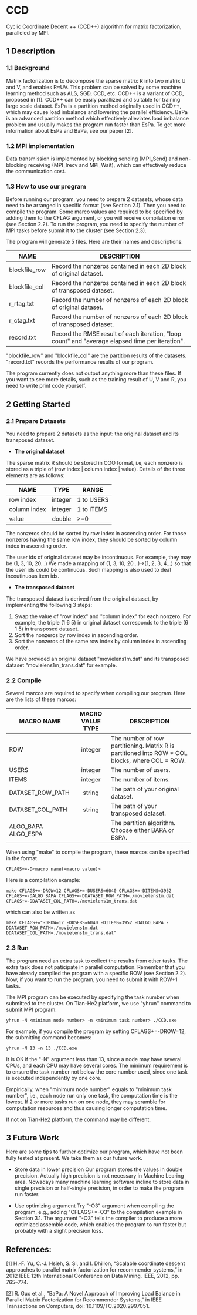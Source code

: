 # CCD
Cyclic Coordinate Decent ++ (CCD++) algorithm for matrix factorization, paralleled by MPI.

## 1 Description

### 1.1 Background

Matrix factorization is to decompose the sparse matrix R into two matrix U and V, and enables R≈UV. This problem can be solved by some machine learning method such as ALS, SGD, CCD, etc. CCD++ is a variant of CCD, proposed in [1]. CCD++ can be easily parallized and suitable for training large scale dataset. EsPa is a partition method originally used in CCD++, which may cause load imbalance and lowering the parallel efficiency. BaPa is an advanced partition method which effectively alleviates load imbalance problem and usually makes the program run faster than EsPa. To get more information about EsPa and BaPa, see our paper [2].

### 1.2 MPI implementation

Data transmission is implemented by blocking sending (MPI_Send) and non-blocking receiving (MPI_Irecv and MPI_Wait), which can effectively reduce the communication cost.

### 1.3 How to use our program

Before running our program, you need to prepare 2 datasets, whose data need to be arranged in specific format (see Section 2.1). Then you need to compile the program. Some marco values are required to be specified by adding them to the CFLAG argument, or you will receive compilation error (see Section 2.2). To run the program, you need to specify the number of MPI tasks before submit it to the cluster (see Section 2.3).

The program will generate 5 files. Here are their names and descriptions:

|NAME	|		DESCRIPTION |
| --- | --- |
|blockfile_row	|	Record the nonzeros contained in each 2D block of original dataset. |
|blockfile_col	|	Record the nonzeros contained in each 2D block of transposed dataset. |
|r_rtag.txt		|	Record the number of nonzeros of each 2D block of original dataset. |
|r_ctag.txt		|	Record the number of nonzeros of each 2D block of transposed dataset. |
|record.txt		|	Record the RMSE result of each iteration, "loop count" and "average elapsed time per iteration". |

"blockfile_row" and "blockfile_col" are the partition results of the datasets. "record.txt" records the performance results of our program.

The program currently does not output anything more than these files. If you want to see more details, such as the training result of U, V and R, you need to write print code yourself.


## 2 Getting Started

### 2.1 Prepare Datasets

You need to prepare 2 datasets as the input: the original dataset and its transposed dataset.

* **The original dataset**

The sparse matrix R should be stored in COO format, i.e, each nonzero is stored as a triple of (row index | column index | value). Details of the three elements are as follows:

|NAME			    | TYPE			|    RANGE       |
| --- | :---: | --- |
|row index	  | integer	  |		1 to USERS   |
|column index | integer	  |		1 to ITEMS   |
|value			  | double		| 	>=0          |

The nonzeros should be sorted by row index in ascending order. For those nonzeros having the same row index, they should be sorted by column index in ascending order.

The user ids of original dataset may be incontinuous. For example, they may be (1, 3, 10, 20...) We made a mapping of (1, 3, 10, 20...)->(1, 2, 3, 4...) so that the user ids could be continuous. Such mapping is also used to deal incoutinuous item ids.

* **The transposed dataset**

The transposed dataset is derived from the original dataset, by implementing the following 3 steps:
1. Swap the value of "row index" and "column index" for each nonzero. For example, the triple (1  6  5) in original dataset corresponds to the triple (6  1  5) in transposed dataset.
2. Sort the nonzeros by row index in ascending order.
3. Sort the nonzeros of the same row index by column index in ascending order.

We have provided an original dataset "movielens1m.dat" and its transposed dataset "movielens1m_trans.dat" for example.

### 2.2 Complie

Severel marcos are required to specify when compiling our program. Here are the lists of these marcos:

|  MACRO NAME        |   MACRO VALUE TYPE  |   DESCRIPTION |
| --- | :---: | --- |
|      ROW           |        integer      | The number of row partitioning. Matrix R is partitioned into ROW * COL blocks, where COL = ROW. |
|      USERS         |        integer      | The number of users. |
|      ITEMS         |        integer      | The number of items. |
| DATASET_ROW_PATH   |        string       | The path of your original dataset. |
| DATASET_COL_PATH   |        string       | The path of your transposed dataset. |
|ALGO_BAPA ALGO_ESPA |                     | The partition algorithm. Choose either BAPA or ESPA. |

When using "make" to compile the program, these marcos can be specified in the format 

```
CFLAGS+=-D<macro name(=macro value)>
```

Here is a compilation example:

```
make CFLAGS+=-DROW=12 CFLAGS+=-DUSERS=6040 CFLAGS+=-DITEMS=3952 CFLAGS+=-DALGO_BAPA CFLAGS+=-DDATASET_ROW_PATH=./movielens1m.dat CFLAGS+=-DDATASET_COL_PATH=./movielens1m_trans.dat
```

which can also be written as

```
make CFLAGS+="-DROW=12 -DUSERS=6040 -DITEMS=3952 -DALGO_BAPA -DDATASET_ROW_PATH=./movielens1m.dat -DDATASET_COL_PATH=./movielens1m_trans.dat"
```

### 2.3 Run

The program need an extra task to collect the results from other tasks. The extra task does not paticipate in parallel computation.  Remember that you have already compiled the program with a specific ROW (see Section 2.2). Now, if you want to run the program, you need to submit it with ROW+1 tasks.

The MPI program can be executed by specifying the task number when submitted to the cluster. On Tian-He2 platform, we use "yhrun" command to submit MPI program:

```
yhrun -N <minimum node number> -n <minimum task number> ./CCD.exe
```

For example, if you compile the program by setting CFLAGS+=-DROW=12, the submitting command becomes:

```
yhrun -N 13 -n 13 ./CCD.exe
```

It is OK if the "-N" argument less than 13, since a node may have several CPUs, and each CPU may have several cores. The minimum requirement is to ensure the task number not below the core number used, since one task is executed independently by one core.

Empirically, when "minimum node number" equals to "minimum task number", i.e., each node run only one task, the computation time is the lowest. If 2 or more tasks run on one node, they may scramble for computation resources and thus causing longer computation time.

If not on Tian-He2 platform, the command may be different.

## 3 Future Work
Here are some tips to further optimize our program, which have not been fully tested at present. We take them as our future work.

* Store data in lower precision
Our program stores the values in double precision. Actually high precision is not necessary in Machine Learing area. Nowadays many machine learning software incline to store data in single precision or half-single precision, in order to make the program run faster.

* Use optimizing argument 
Try "-O3" argument when compiling the program, e.g., adding "CFLAGS+=-O3" to the compilation example in Section 3.1. The argument "-O3" tells the compiler to produce a more optimized assemble code, which enables the program to run faster but probably with a slight precision loss.


## References:
[1] H.-F. Yu, C.-J. Hsieh, S. Si, and I. Dhillon, “Scalable coordinate descent approaches to parallel matrix factorization for recommender systems,” in 2012 IEEE 12th International Conference on Data Mining. IEEE, 2012, pp. 765–774.

[2] R. Guo et al., "BaPa: A Novel Approach of Improving Load Balance in Parallel Matrix Factorization for Recommender Systems," in IEEE Transactions on Computers, doi: 10.1109/TC.2020.2997051.
